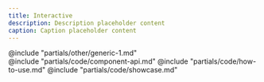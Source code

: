 ```yaml
---
title: Interactive
description: Description placeholder content
caption: Caption placeholder content
---
```


<section data-tab="Other">
  @include "partials/other/generic-1.md"
</section>

<section data-tab="Code">
  @include "partials/code/component-api.md"
  @include "partials/code/how-to-use.md"
  @include "partials/code/showcase.md"
</section>

